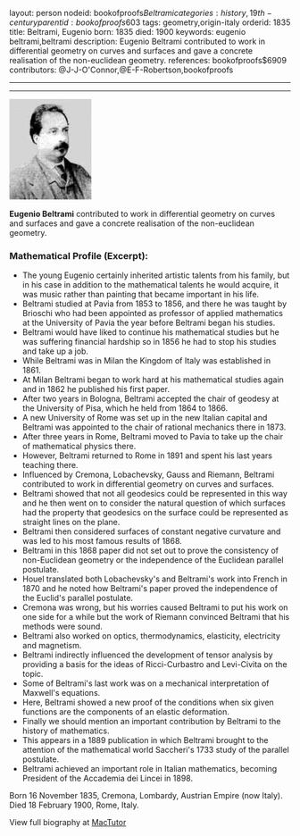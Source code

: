 layout: person
nodeid: bookofproofs$Beltrami
categories: history,19th-century
parentid: bookofproofs$603
tags: geometry,origin-italy
orderid: 1835
title: Beltrami, Eugenio
born: 1835
died: 1900
keywords: eugenio beltrami,beltrami
description: Eugenio Beltrami contributed to work in differential geometry on curves and surfaces and gave a concrete realisation of the non-euclidean geometry.
references: bookofproofs$6909
contributors: @J-J-O'Connor,@E-F-Robertson,bookofproofs

---



---

![Beltrami.jpg](https://github.com/bookofproofs/bookofproofs.github.io/blob/main/_sources/_assets/images/portraits/Beltrami.jpg?raw=true)

**Eugenio Beltrami** contributed to work in differential geometry on curves and surfaces and gave a concrete realisation of the non-euclidean geometry.

### Mathematical Profile (Excerpt):
* The young Eugenio certainly inherited artistic talents from his family, but in his case in addition to the mathematical talents he would acquire, it was music rather than painting that became important in his life.
* Beltrami studied at Pavia from 1853 to 1856, and there he was taught by Brioschi who had been appointed as professor of applied mathematics at the University of Pavia the year before Beltrami began his studies.
* Beltrami would have liked to continue his mathematical studies but he was suffering financial hardship so in 1856 he had to stop his studies and take up a job.
* While Beltrami was in Milan the Kingdom of Italy was established in 1861.
* At Milan Beltrami began to work hard at his mathematical studies again and in 1862 he published his first paper.
* After two years in Bologna, Beltrami accepted the chair of geodesy at the University of Pisa, which he held from 1864 to 1866.
* A new University of Rome was set up in the new Italian capital and Beltrami was appointed to the chair of rational mechanics there in 1873.
* After three years in Rome, Beltrami moved to Pavia to take up the chair of mathematical physics there.
* However, Beltrami returned to Rome in 1891 and spent his last years teaching there.
* Influenced by Cremona, Lobachevsky, Gauss and Riemann, Beltrami contributed to work in differential geometry on curves and surfaces.
* Beltrami showed that not all geodesics could be represented in this way and he then went on to consider the natural question of which surfaces had the property that geodesics on the surface could be represented as straight lines on the plane.
* Beltrami then considered surfaces of constant negative curvature and was led to his most famous results of 1868.
* Beltrami in this 1868 paper did not set out to prove the consistency of non-Euclidean geometry or the independence of the Euclidean parallel postulate.
* Houel translated both Lobachevsky's and Beltrami's work into French in 1870 and he noted how Beltrami's paper proved the independence of the Euclid's parallel postulate.
* Cremona was wrong, but his worries caused Beltrami to put his work on one side for a while but the work of Riemann convinced Beltrami that his methods were sound.
* Beltrami also worked on optics, thermodynamics, elasticity, electricity and magnetism.
* Beltrami indirectly influenced the development of tensor analysis by providing a basis for the ideas of Ricci-Curbastro and Levi-Civita on the topic.
* Some of Beltrami's last work was on a mechanical interpretation of Maxwell's equations.
* Here, Beltrami showed a new proof of the conditions when six given functions are the components of an elastic deformation.
* Finally we should mention an important contribution by Beltrami to the history of mathematics.
* This appears in a 1889 publication in which Beltrami brought to the attention of the mathematical world Saccheri's 1733 study of the parallel postulate.
* Beltrami achieved an important role in Italian mathematics, becoming President of the Accademia dei Lincei in 1898.

Born 16 November 1835, Cremona, Lombardy, Austrian Empire (now Italy). Died 18 February 1900, Rome, Italy.

View full biography at [MacTutor](https://mathshistory.st-andrews.ac.uk/Biographies/Beltrami/)
